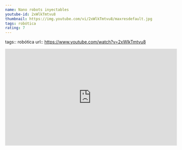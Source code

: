 ```yaml
---
name: Nano robots inyectables
youtube-id: 2xWlkTmtvu8
thumbnail: https://img.youtube.com/vi/2xWlkTmtvu8/maxresdefault.jpg
tags: robótica
rating: 7
---
```

tags:: robótica
url:: https://www.youtube.com/watch?v=2xWlkTmtvu8

<iframe width='560' height='315' src='https://www.youtube.com/embed/2xWlkTmtvu8' title='YouTube video player' frameborder='0' allow='accelerometer; autoplay; clipboard-write; encrypted-media; gyroscope; picture-in-picture; web-share' allowfullscreen></iframe>



